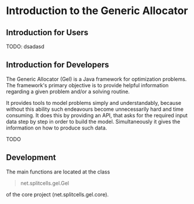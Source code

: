 # Introduction to the Generic Allocator

## Introduction for Users

TODO: dsadasd

## Introduction for Developers

The Generic Allocator (Gel) is a Java framework for optimization problems.
The framework's primary objective is to provide helpful information regarding a given problem and/or a
solving routine.

It provides tools to model problems simply and understandably,
because without this ability such endeavours become unnecessarily hard and time consuming.
It does this by providing an API, that asks for the required input data step by step in order to build the model.
Simultaneously it gives the information on how to produce such data.

TODO

## Development

The main functions are located at the class

>net.splitcells.gel.Gel 

of the core project (<quote>net.splitcells.gel.core</quote>).
